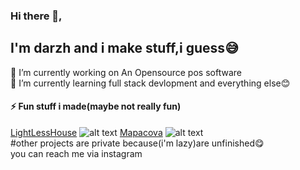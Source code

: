 ### Hi there 👋,
## I'm darzh and i make stuff,i guess😅
🔭 I’m currently working on An Opensource pos software <br>
🌱 I’m currently learning full stack devlopment and everything else😊<br>
#### ⚡ Fun stuff i made(maybe not really fun)
  [LightLessHouse](http://llh.glitch.me)
  ![alt text](https://github.com/darzhz/lightlesshouse/blob/master/icons/lighthouse.ico "Logo Title Text 1")
  [Mapacova](http://Mapacova.glitch.me)
  ![alt text](https://github.com/darzhz/darzhz.github.io/blob/master/icon.ico "Logo Title Text 1")<br>
  #other projects are private because(i'm lazy)are unfinished😋<br>
  you can reach me via instagram 
<i class="fas fa-globe"></i>
 <link rel="stylesheet" type="text/css" href="https://github.com/darzhz/lightlesshouse/tree/master/icons/awesome/a/css">
<!--
**darzhz/darzhz** is a ✨ _special_ ✨ repository because its `README.md` (this file) appears on your GitHub profile.

Here are some ideas to get you started:

- 🔭 I’m currently working on ...
- 🌱 I’m currently learning ...
- 👯 I’m looking to collaborate on ...
- 🤔 I’m looking for help with ...
- 💬 Ask me about ...
- 📫 How to reach me: ...
- 😄 Pronouns: ...
- .
-->
